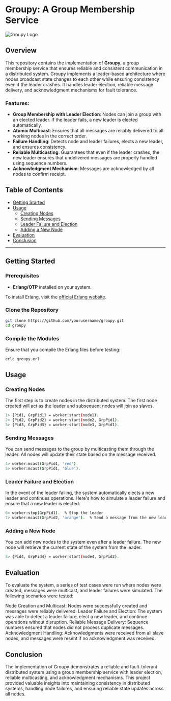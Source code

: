 # Groupy: A Group Membership Service

![Groupy Logo](./images/logo.png)

## Overview

This repository contains the implementation of **Groupy**, a group membership service that ensures reliable and consistent communication in a distributed system. Groupy implements a leader-based architecture where nodes broadcast state changes to each other while ensuring consistency even if the leader crashes. It handles leader election, reliable message delivery, and acknowledgment mechanisms for fault tolerance.

### Features:
- **Group Membership with Leader Election**: Nodes can join a group with an elected leader. If the leader fails, a new leader is elected automatically.
- **Atomic Multicast**: Ensures that all messages are reliably delivered to all working nodes in the correct order.
- **Failure Handling**: Detects node and leader failures, elects a new leader, and ensures consistency.
- **Reliable Multicasting**: Guarantees that even if the leader crashes, the new leader ensures that undelivered messages are properly handled using sequence numbers.
- **Acknowledgment Mechanism**: Messages are acknowledged by all nodes to confirm receipt.

## Table of Contents
- [Getting Started](#getting-started)
- [Usage](#usage)
  - [Creating Nodes](#creating-nodes)
  - [Sending Messages](#sending-messages)
  - [Leader Failure and Election](#leader-failure-and-election)
  - [Adding a New Node](#adding-a-new-node)
- [Evaluation](#evaluation)
- [Conclusion](#conclusion)

---

## Getting Started

### Prerequisites
- **Erlang/OTP** installed on your system.

To install Erlang, visit the [official Erlang website](https://www.erlang.org/downloads).

### Clone the Repository
```bash
git clone https://github.com/yourusername/groupy.git
cd groupy
```

### Compile the Modules
Ensure that you compile the Erlang files before testing:

```bash
erlc groupy.erl
```
## Usage
### Creating Nodes
The first step is to create nodes in the distributed system. The first node created will act as the leader and subsequent nodes will join as slaves.
```bash
1> {Pid1, GrpPid1} = worker:start(node1).
2> {Pid2, GrpPid2} = worker:start(node2, GrpPid1).
3> {Pid3, GrpPid3} = worker:start(node3, GrpPid1).
```
### Sending Messages
You can send messages to the group by multicasting them through the leader. All nodes will update their state based on the message received.
```bash
4> worker:mcast(GrpPid1, 'red').
5> worker:mcast(GrpPid1, 'blue').
```
### Leader Failure and Election
In the event of the leader failing, the system automatically elects a new leader and continues operations. Here's how to simulate a leader failure and ensure that a new leader is elected:
```bash
6> worker:stop(GrpPid1).  % Stop the leader
7> worker:mcast(GrpPid2, 'orange').  % Send a message from the new leader
```
### Adding a New Node
You can add new nodes to the system even after a leader failure. The new node will retrieve the current state of the system from the leader.
```bash
8> {Pid4, GrpPid4} = worker:start(node4, GrpPid2).
```
## Evaluation
To evaluate the system, a series of test cases were run where nodes were created, messages were multicast, and leader failures were simulated. The following scenarios were tested:

Node Creation and Multicast: Nodes were successfully created and messages were reliably delivered.
Leader Failure and Election: The system was able to detect a leader failure, elect a new leader, and continue operations without disruption.
Reliable Message Delivery: Sequence numbers ensured that nodes did not process duplicate messages.
Acknowledgment Handling: Acknowledgments were received from all slave nodes, and messages were resent if no acknowledgment was received.

## Conclusion
The implementation of Groupy demonstrates a reliable and fault-tolerant distributed system using a group membership service with leader election, reliable multicasting, and acknowledgment mechanisms. This project provided valuable insights into maintaining consistency in distributed systems, handling node failures, and ensuring reliable state updates across all nodes.
